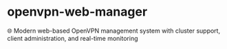 # openvpn-web-manager
🌐 Modern web-based OpenVPN management system with cluster support, client administration, and real-time monitoring

